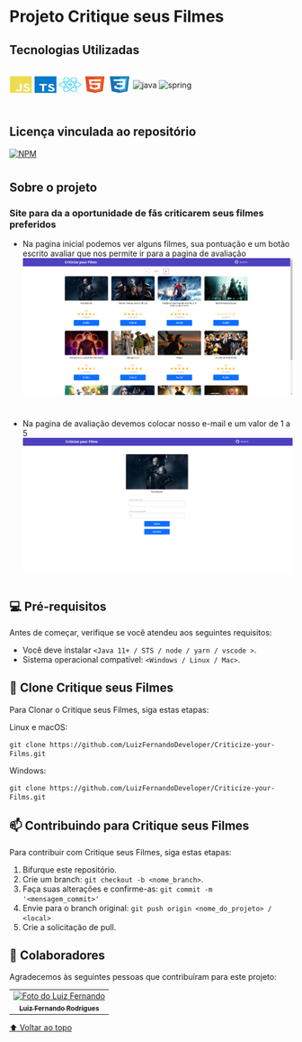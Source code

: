 
# Projeto Critique seus Filmes
## Tecnologias Utilizadas
<br>
<div style="display: inline_block">
    <img align="center" alt="Js" height="30" width="40" src="https://raw.githubusercontent.com/devicons/devicon/master/icons/javascript/javascript-plain.svg">
    <img align="center" alt="Ts" height="30" width="40" src="https://raw.githubusercontent.com/devicons/devicon/master/icons/typescript/typescript-plain.svg">
    <img align="center" alt="React" height="30" width="40" src="https://raw.githubusercontent.com/devicons/devicon/master/icons/react/react-original.svg">
    <img align="center" alt="HTML" height="30" width="40" src="https://raw.githubusercontent.com/devicons/devicon/master/icons/html5/html5-original.svg">
    <img align="center" alt="CSS" height="30" width="40" src="https://raw.githubusercontent.com/devicons/devicon/master/icons/css3/css3-original.svg">
    <img align="center" alt="java" height="30" width="40" src="https://icongr.am/devicon/java-original.svg?size=148&color=currentColor">
    <img align="center" alt="spring" height="30" width="40" src="https://cdn.jsdelivr.net/gh/devicons/devicon/icons/spring/spring-original.svg">

</div>
<br>

#

## Licença vinculada ao repositório
[![NPM](https://img.shields.io/github/license/LuizFernandoDeveloper/Criticize-your-Films)](https://github.com/LuizFernandoDeveloper/Criticize-your-Films/blob/main/LICENSE)

#

## Sobre o projeto 

 ### Site para da a oportunidade de fãs criticarem seus filmes preferidos

  - Na pagina inicial podemos ver alguns filmes, sua pontuação e um botão escrito avaliar que nos permite ir para a pagina de avaliação
    ![img](./imgReadme/index.png) 
    #
  -  Na pagina de avaliação devemos colocar nosso e-mail e um valor de 1 a 5
     ![img](./imgReadme/critica.png)
     #


#

## 💻 Pré-requisitos

Antes de começar, verifique se você atendeu aos seguintes requisitos:
<!---Estes são apenas requisitos de exemplo. Adicionar, duplicar ou remover conforme necessário--->
* Você deve instalar `<Java 11+ / STS / node / yarn / vscode >`.
* Sistema operacional compatível: `<Windows / Linux / Mac>`.


## 🚀 Clone Critique seus Filmes

Para Clonar o Critique seus Filmes, siga estas etapas:

Linux e macOS:
```
git clone https://github.com/LuizFernandoDeveloper/Criticize-your-Films.git
```

Windows:
```
git clone https://github.com/LuizFernandoDeveloper/Criticize-your-Films.git
```



## 📫 Contribuindo para Critique seus Filmes

Para contribuir com Critique seus Filmes, siga estas etapas:

1. Bifurque este repositório.
2. Crie um branch: `git checkout -b <nome_branch>`.
3. Faça suas alterações e confirme-as: `git commit -m '<mensagem_commit>'`
4. Envie para o branch original: `git push origin <nome_do_projeto> / <local>`
5. Crie a solicitação de pull.



## 🤝 Colaboradores

Agradecemos às seguintes pessoas que contribuíram para este projeto:

<table>
  <tr>
    <td align="center">
      <a href="#">
        <img src="https://avatars.githubusercontent.com/u/104641055?s=400&u=3dda62a103bb0c0b0242c1e0677ce259d0b59b15&v=4" width="100px;" alt="Foto do Luiz Fernando"/><br>
        <sub>
          <b>Luiz Fernando Rodrigues</b>
        </sub>
      </a>
    </td>
   
 
</table>




[⬆ Voltar ao topo](https://github.com/LuizFernandoDeveloper/Criticize-your-Films)<br>
